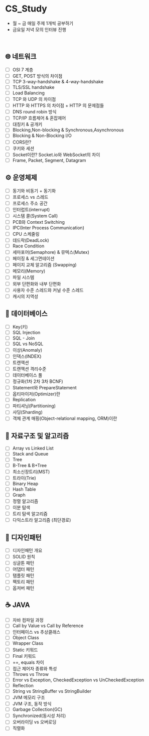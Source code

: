 # CS_Study

- 월 ~ 금 매일 주제 1개씩 공부하기 
- 금요일 저녁 모의 인터뷰 진행 

</br>

## 🌐 네트워크

- [ ]  OSI 7 계층
- [ ]  GET, POST 방식의 차이점
- [ ]  TCP 3-way-handshake & 4-way-handshake
- [ ]  TLS/SSL handshake
- [ ]  Load Balancing
- [ ]  TCP 와 UDP 의 차이점
- [ ]  HTTP 와 HTTPS 의 차이점 + HTTP 의 문제점들
- [ ]  DNS round robin 방식
- [ ]  TCP/IP 흐름제어 & 혼잡제어
- [ ]  대칭키 & 공개키
- [ ]  Blocking,Non-blocking & Synchronous,Asynchronous
- [ ]  Blocking & Non-Blocking I/O
- [ ]  CORS란?
- [ ]  쿠키와 세션
- [ ]  Socket이란? Socket.io와 WebSocket의 차이
- [ ]  Frame, Packet, Segment, Datagram

## ⚙️ 운영체제

- [ ]  동기와 비동기 + 동기화
- [ ]  프로세스 vs 스레드
- [ ]  프로세스 주소 공간
- [ ]  인터럽트(interrupt)
- [ ]  시스템 콜(System Call)
- [ ]  PCB와 Context Switching
- [ ]  IPC(Inter Process Communication)
- [ ]  CPU 스케줄링
- [ ]  데드락(DeadLock)
- [ ]  Race Condition
- [ ]  세마포어(Semaphore) & 뮤텍스(Mutex)
- [ ]  페이징 & 세그먼테이션
- [ ]  페이지 교체 알고리즘 (Swapping)
- [ ]  메모리(Memory)
- [ ]  파일 시스템
- [ ]  외부 단편화와 내부 단편화
- [ ]  사용자 수준 스레드와 커널 수준 스레드
- [ ]  캐시의 지역성

## 🔐 데이터베이스

- [ ]  Key(키)
- [ ]  SQL Injection
- [ ]  SQL - Join
- [ ]  SQL vs NoSQL
- [ ]  이상(Anomaly)
- [ ]  인덱스(INDEX)
- [ ]  트랜잭션
- [ ]  트랜잭션 격리수준
- [ ]  데이터베이스 풀
- [ ]  정규화(1차 2차 3차 BCNF)
- [ ]  Statement와 PrepareStatement
- [ ]  옵티마이저(Optimizer)란
- [ ]  Replication
- [ ]  파티셔닝(Partitioning)
- [ ]  샤딩(Sharding)
- [ ]  객체 관계 매핑(Object-relational mapping, ORM)이란

## 🧩 자료구조 및 알고리즘

- [ ]  Array vs Linked List
- [ ]  Stack and Queue
- [ ]  Tree
- [ ]  B-Tree & B+Tree
- [ ]  최소신장트리(MST)
- [ ]  트라이(Trie)
- [ ]  Binary Heap
- [ ]  Hash Table
- [ ]  Graph
- [ ]  정렬 알고리즘
- [ ]  이분 탐색
- [ ]  트리 탐색 알고리즘
- [ ]  다익스트라 알고리즘 (최단경로)

## 🎨 디자인패턴

- [ ]  디자인패턴 개요
- [ ]  SOLID 원칙
- [ ]  싱글톤 패턴
- [ ]  어댑터 패턴
- [ ]  탬플릿 패턴
- [ ]  팩토리 패턴
- [ ]  옵저버 패턴

## ☕ JAVA 
- [ ]  자바 컴파일 과정
- [ ]  Call by Value vs Call by Reference
- [ ]  인터페이스 vs 추상클래스
- [ ]  Object Class
- [ ]  Wrapper Class
- [ ]  Static 키워드
- [ ]  Final 키워드
- [ ]  ==, equals 차이
- [ ]  접근 제어자 종류와 특성
- [ ]  Throws vs Throw
- [ ]  Error vs Exception, CheckedException vs UnCheckedException
- [ ]  Reflection
- [ ]  String vs StringBuffer vs StringBuilder
- [ ]  JVM 메모리 구조
- [ ]  JVM 구조, 동작 방식
- [ ]  Garbage Collection(GC)
- [ ]  Synchronized(동시성 처리)
- [ ]  오버라이딩 vs 오버로딩
- [ ]  직렬화 
